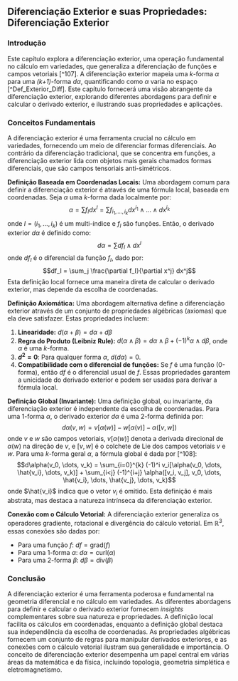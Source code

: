 ## Diferenciação Exterior e suas Propriedades: Diferenciação Exterior

### Introdução
Este capítulo explora a diferenciação exterior, uma operação fundamental no cálculo em variedades, que generaliza a diferenciação de funções e campos vetoriais [^107]. A diferenciação exterior mapeia uma *k*-forma $\alpha$ para uma *(k+1)*-forma $d\alpha$, quantificando como $\alpha$ varia no espaço [^Def_Exterior_Diff]. Este capítulo fornecerá uma visão abrangente da diferenciação exterior, explorando diferentes abordagens para definir e calcular o derivado exterior, e ilustrando suas propriedades e aplicações.

### Conceitos Fundamentais
A diferenciação exterior é uma ferramenta crucial no cálculo em variedades, fornecendo um meio de diferenciar formas diferenciais. Ao contrário da diferenciação tradicional, que se concentra em funções, a diferenciação exterior lida com objetos mais gerais chamados formas diferenciais, que são campos tensoriais anti-simétricos.

**Definição Baseada em Coordenadas Locais:**
Uma abordagem comum para definir a diferenciação exterior é através de uma fórmula local, baseada em coordenadas. Seja $\alpha$ uma *k*-forma dada localmente por:
$$\alpha = \sum f_I dx^I = \sum f_{i_1, \dots, i_k} dx^{i_1} \wedge \dots \wedge dx^{i_k}$$
onde $I = (i_1, \dots, i_k)$ é um multi-índice e $f_I$ são funções. Então, o derivado exterior $d\alpha$ é definido como:
$$d\alpha = \sum df_I \wedge dx^I$$
onde $df_I$ é o diferencial da função $f_I$, dado por:
$$df_I = \sum_j \frac{\partial f_I}{\partial x^j} dx^j$$
Esta definição local fornece uma maneira direta de calcular o derivado exterior, mas depende da escolha de coordenadas.

**Definição Axiomática:**
Uma abordagem alternativa define a diferenciação exterior através de um conjunto de propriedades algébricas (axiomas) que ela deve satisfazer. Estas propriedades incluem:
1. **Linearidade:** $d(\alpha + \beta) = d\alpha + d\beta$
2. **Regra do Produto (Leibniz Rule):** $d(\alpha \wedge \beta) = d\alpha \wedge \beta + (-1)^k \alpha \wedge d\beta$, onde $\alpha$ é uma *k*-forma.
3. **$d^2 = 0$**: Para qualquer forma $\alpha$, $d(d\alpha) = 0$.
4. **Compatibilidade com o diferencial de funções:** Se $f$ é uma função (0-forma), então $df$ é o diferencial usual de $f$.
Essas propriedades garantem a unicidade do derivado exterior e podem ser usadas para derivar a fórmula local.

**Definição Global (Invariante):**
Uma definição global, ou invariante, da diferenciação exterior é independente da escolha de coordenadas. Para uma 1-forma $\alpha$, o derivado exterior $d\alpha$ é uma 2-forma definida por:
$$d\alpha(v, w) = v[\alpha(w)] - w[\alpha(v)] - \alpha([v, w])$$
onde $v$ e $w$ são campos vetoriais, $v[\alpha(w)]$ denota a derivada direcional de $\alpha(w)$ na direção de $v$, e $[v, w]$ é o colchete de Lie dos campos vetoriais $v$ e $w$. Para uma *k*-forma geral $\alpha$, a fórmula global é dada por [^108]:
$$d\alpha(v_0, \dots, v_k) = \sum_{i=0}^{k} (-1)^i v_i[\alpha(v_0, \dots, \hat{v_i}, \dots, v_k)] + \sum_{i<j} (-1)^{i+j} \alpha([v_i, v_j], v_0, \dots, \hat{v_i}, \dots, \hat{v_j}, \dots, v_k)$$
onde $\hat{v_i}$ indica que o vetor $v_i$ é omitido. Esta definição é mais abstrata, mas destaca a natureza intrínseca da diferenciação exterior.

**Conexão com o Cálculo Vetorial:**
A diferenciação exterior generaliza os operadores gradiente, rotacional e divergência do cálculo vetorial. Em $\mathbb{R}^3$, essas conexões são dadas por:
*   Para uma função $f$: $df = \text{grad}(f)$
*   Para uma 1-forma $\alpha$: $d\alpha = \text{curl}(\alpha)$
*   Para uma 2-forma $\beta$: $d\beta = \text{div}(\beta)$

### Conclusão
A diferenciação exterior é uma ferramenta poderosa e fundamental na geometria diferencial e no cálculo em variedades. As diferentes abordagens para definir e calcular o derivado exterior fornecem *insights* complementares sobre sua natureza e propriedades. A definição local facilita os cálculos em coordenadas, enquanto a definição global destaca sua independência da escolha de coordenadas. As propriedades algébricas fornecem um conjunto de regras para manipular derivados exteriores, e as conexões com o cálculo vetorial ilustram sua generalidade e importância. O conceito de diferenciação exterior desempenha um papel central em várias áreas da matemática e da física, incluindo topologia, geometria simplética e eletromagnetismo. <!-- END -->